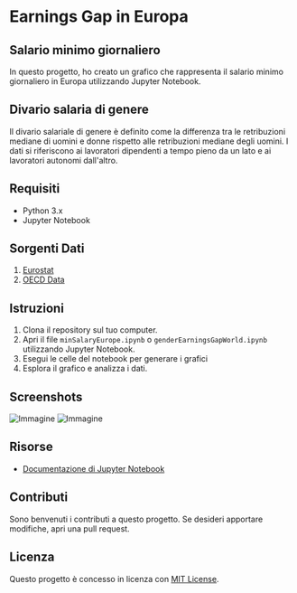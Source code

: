# Earnings Gap in Europa

## Salario minimo giornaliero

In questo progetto, ho creato un grafico che rappresenta il salario minimo giornaliero in Europa utilizzando Jupyter Notebook.

## Divario salaria di genere

Il divario salariale di genere è definito come la differenza tra le retribuzioni mediane di uomini e donne rispetto alle retribuzioni mediane degli uomini. I dati si riferiscono ai lavoratori dipendenti a tempo pieno da un lato e ai lavoratori autonomi dall'altro.

## Requisiti

- Python 3.x
- Jupyter Notebook

## Sorgenti Dati

1. [Eurostat](https://ec.europa.eu/eurostat/data/database)
2. [OECD Data](https://data.oecd.org/earnwage/gender-wage-gap.htm)

## Istruzioni

1. Clona il repository sul tuo computer.
2. Apri il file `minSalaryEurope.ipynb` o `genderEarningsGapWorld.ipynb` utilizzando Jupyter Notebook.
3. Esegui le celle del notebook per generare i grafici
4. Esplora il grafico e analizza i dati.

## Screenshots
![Immagine](https://i.imgur.com/i588HNN.png)
![Immagine](https://i.imgur.com/mEYY1Al.png)

## Risorse

- [Documentazione di Jupyter Notebook](https://jupyter.org/documentation)

## Contributi

Sono benvenuti i contributi a questo progetto. Se desideri apportare modifiche, apri una pull request.

## Licenza

Questo progetto è concesso in licenza con [MIT License](LICENSE).
